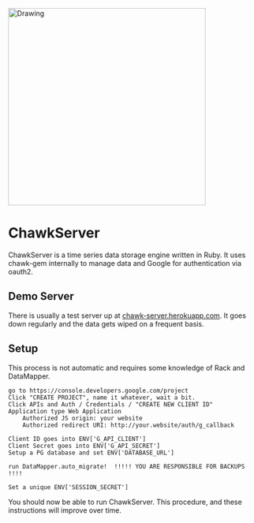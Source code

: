 <img src="https://rawgithub.com/queuetue/chawk-gem/master/lib/chawk/Jackdaw.svg" alt="Drawing" width="400px"/>

ChawkServer
============

ChawkServer is a time series data storage engine written in Ruby.  It uses chawk-gem internally to manage data and Google for authentication via oauth2.

## Demo Server

There is usually a test server up at [chawk-server.herokuapp.com](http://chawk-server.herokuapp.com).  It goes down regularly and the data gets wiped on a frequent basis. 

## Setup  

This process is not automatic and requires some knowledge of Rack and DataMapper.

	go to https://console.developers.google.com/project
	Click "CREATE PROJECT", name it whatever, wait a bit.
	Click APIs and Auth / Credentials / "CREATE NEW CLIENT ID"
	Application type Web Application
		Authorized JS origin: your website
		Authorized redirect URI: http://your.website/auth/g_callback

	Client ID goes into ENV['G_API_CLIENT']
	Client Secret goes into ENV['G_API_SECRET']
	Setup a PG database and set ENV['DATABASE_URL']

	run DataMapper.auto_migrate!  !!!!! YOU ARE RESPONSIBLE FOR BACKUPS !!!!

	Set a unique ENV['SESSION_SECRET']

You should now be able to run ChawkServer.  This procedure, and these instructions will improve over time.

